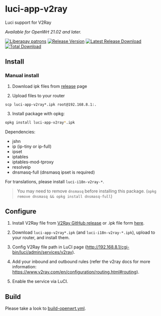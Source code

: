 # luci-app-v2ray

Luci support for V2Ray

*Available for OpenWrt 21.02 and later.*

[![Liberapay patrons](https://liberapay.com/assets/widgets/donate.svg)](https://liberapay.com/robertlu/donate)
[![Release Version](https://img.shields.io/github/release/robberphex/luci-app-v2ray.svg)](https://github.com/robberphex/luci-app-v2ray/releases/latest)
[![Latest Release Download](https://img.shields.io/github/downloads/robberphex/luci-app-v2ray/latest/total.svg)](https://github.com/robberphex/luci-app-v2ray/releases/latest)
[![Total Download](https://img.shields.io/github/downloads/robberphex/luci-app-v2ray/total.svg)](https://github.com/robberphex/luci-app-v2ray/releases)

## Install

### Manual install

1. Download ipk files from [release](https://github.com/robberphex/luci-app-v2ray/releases) page

2. Upload files to your router

```
scp luci-app-v2ray*.ipk root@192.168.8.1:.
```

3. Install package with opkg:

```sh
opkg install luci-app-v2ray*.ipk
```

Dependencies:

- jshn
- ip (ip-tiny or ip-full)
- ipset
- iptables
- iptables-mod-tproxy
- resolveip
- dnsmasq-full (dnsmasq ipset is required)

For translations, please install ```luci-i18n-v2ray-*```.

> You may need to remove ```dnsmasq``` before installing this package. (`opkg remove dnsmasq && opkg install dnsmasq-full`)

## Configure

1. Install V2Ray file from [V2Ray GitHub release](https://github.com/v2fly/v2ray-core/releases/latest) or .ipk file form [here](https://github.com/robberphex/openwrt-v2ray/releases/latest).

2. Download `luci-app-v2ray*.ipk` (and `luci-i18n-v2ray-*.ipk`), upload to your router, and install them.

3. Config V2Ray file path in LuCI page (http://192.168.8.1/cgi-bin/luci/admin/services/v2ray).

4. Add your inbound and outbound rules (refer the v2ray docs for more information: https://www.v2ray.com/en/configuration/routing.html#routing).

5. Enable the service via LuCI.

## Build

Please take a look to [build-openwrt.yml](./.github/workflows/build-openwrt.yml).
